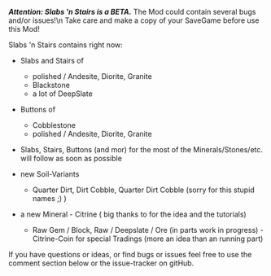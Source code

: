 **_Attention: Slabs 'n Stairs is a BETA._**
The Mod could contain several bugs and/or issues!\n
Take care and make a copy of your SaveGame before use this Mod!

Slabs 'n Stairs contains right now:

* Slabs and Stairs of
    - polished / Andesite, Diorite, Granite
    - Blackstone
    - a lot of DeepSlate

* Buttons of
    - Cobblestone
    - polished / Andesite, Diorite, Granite

* Slabs, Stairs, Buttons (and mor) for the most of the Minerals/Stones/etc. will follow as soon as possible

* new Soil-Variants
    - Quarter Dirt, Dirt Cobble, Quarter Dirt Cobble (sorry for this stupid names ;) )

* a new Mineral - Citrine ( big thanks to for the idea and the tutorials)
    - Raw Gem / Block, Raw / Deepslate / Ore (in parts work in progress)
    -Citrine-Coin for special Tradings (more an idea than an running part)

If you have questions or ideas, or find bugs or issues feel free to use the comment section below
or the issue-tracker on gitHub.
